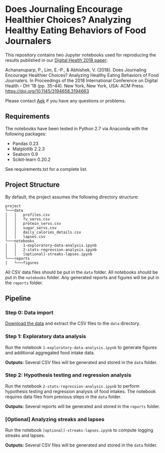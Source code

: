 
# Does Journaling Encourage Healthier Choices? Analyzing Healthy Eating Behaviors of Food Journalers

This repository contains two Jupyter notebooks used for reproducing the results published in our [Digital Health 2018 paper](https://www.researchgate.net/publication/323956631_Does_Journaling_Encourage_Healthier_Choices_Analyzing_Healthy_Eating_Behaviors_of_Food_Journalerse):

Achananuparp, P., Lim, E.-P., & Abhishek, V. (2018). Does Journaling Encourage Healthier Choices? Analyzing Healthy Eating Behaviors of Food Journalers. In Proceedings of the 2018 International Conference on Digital Health - DH ’18 (pp. 35–44). New York, New York, USA: ACM Press. https://doi.org/10.1145/3194658.3194663

Please contact [Aek](mailto:palakorna@smu.edu.sg?cc=palakorn@gmail.com) if you have any questions or problems.

## Requirements
The notebooks have been tested in Python 2.7 via Anaconda with the following packages:

* Pandas 0.23
* Matplotlib 2.2.3
* Seaborn 0.9
* Scikit-learn 0.20.2

See requirements.txt for a complete list.

## Project Structure
By default, the project assumes the following directory structure:
```
project 
└───data  
│   │   profiles.csv
│   │   fv_servs.csv
│   │   protein_servs.csv
│   │   sugar_servs.csv
│   │   daily_calories_details.csv
│   │   lapses.csv
└───notebooks
│   │   1-exploratory-data-analysis.ipynb
│   │   2-stats-regression-analysis.ipynb
│   │   [optional]-streaks-lapses.ipynb
└───reports
│   └───figures
```
All CSV data files should be put in the `data` folder. All notebooks should be put in the `notebooks` folder. Any generated reports and figures will be put in the `reports` folder.

## Pipeline

### Step 0: Data import
[Download the data](https://drive.google.com/open?id=1z8iJZHJMnEAHSSCsKbdyUR7N9ccVuveH) and extract the CSV files to the `data` directory.

### Step 1: Exploratory data analysis
Run the notebook `1-exploratory-data-analysis.ipynb` to generate figures and additional aggregated food intake data.

__Outputs:__ Several CSV files will be generated and stored in the `data` folder.

### Step 2: Hypothesis testing and regression analysis
Run the notebook `2-stats-regression-analysis.ipynb` to perform hypothesis testing and regression analysis of food intakes. The notebook requires data files from previous steps in the `data` folder.

__Outputs:__ Several reports will be generated and stored in the `reports` folder.

### [Optional] Analyzing streaks and lapses

Run the notebook `[optional]-streaks-lapses.ipynb` to compute logging streaks and lapses.

__Outputs:__ Several CSV files will be generated and stored in the `data` folder.
